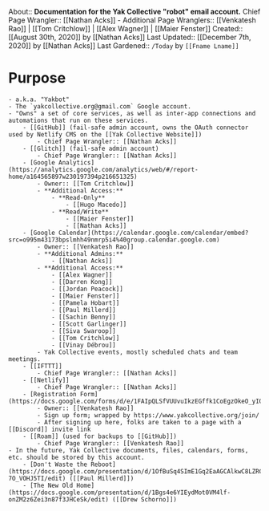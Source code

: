 About:: __Documentation for the Yak Collective "robot" email account.__
Chief Page Wrangler:: [[Nathan Acks]]
    - Additional Page Wranglers:: [[Venkatesh Rao]] | [[Tom Critchlow]] | [[Alex Wagner]] | [[Maier Fenster]]
Created:: [[August 30th, 2020]] by [[Nathan Acks]]
Last Updated:: [[December 7th, 2020]] by [[Nathan Acks]]
Last Gardened:: `/Today` by `[[Fname Lname]]`
# Purpose
    - a.k.a. "Yakbot"
    - The `yakcollective.org@gmail.com` Google account.
    - "Owns" a set of core services, as well as inter-app connections and automations that run on these services.
        - [[GitHub]] (fail-safe admin account, owns the OAuth connector used by Netlify CMS on the [[Yak Collective Website]])
            - Chief Page Wrangler:: [[Nathan Acks]]
        - [[Glitch]] (fail-safe admin account)
            - Chief Page Wrangler:: [[Nathan Acks]]
        - [Google Analytics](https://analytics.google.com/analytics/web/#/report-home/a164565897w230197394p216651325)
            - Owner:: [[Tom Critchlow]]
            - **Additional Access:**
                - **Read-Only**
                    - [[Hugo Macedo]]
                - **Read/Write**
                    - [[Maier Fenster]]
                    - [[Nathan Acks]]
        - [Google Calendar](https://calendar.google.com/calendar/embed?src=o995m43173bpslmhh49nmrp5i4%40group.calendar.google.com)
            - Owner:: [[Venkatesh Rao]]
            - **Additional Admins:**
                - [[Nathan Acks]]
            - **Additional Access:**
                - [[Alex Wagner]]
                - [[Darren Kong]]
                - [[Jordan Peacock]]
                - [[Maier Fenster]]
                - [[Pamela Hobart]]
                - [[Paul Millerd]]
                - [[Sachin Benny]]
                - [[Scott Garlinger]]
                - [[Siva Swaroop]]
                - [[Tom Critchlow]]
                - [[Vinay Débrou]]
            - Yak Collective events, mostly scheduled chats and team meetings.
        - [[IFTTT]]
            - Chief Page Wrangler:: [[Nathan Acks]]
        - [[Netlify]]
            - Chief Page Wrangler:: [[Nathan Acks]]
        - [Registration Form](https://docs.google.com/forms/d/e/1FAIpQLSfVUUvuIkzEGffk1CoEgzOkeO_yI05Nuw6zU3H1TNLmiQOf7g/viewform)
            - Owner:: [[Venkatesh Rao]]
            - Sign up form; wrapped by https://www.yakcollective.org/join/
            - After signing up here, folks are taken to a page with a [[Discord]] invite link
        - [[Roam]] (used for backups to [[GitHub]])
            - Chief Page Wrangler:: [[Venkatesh Rao]]
    - In the future, Yak Collective documents, files, calendars, forms, etc. should be stored by this account.
        - [Don't Waste the Reboot](https://docs.google.com/presentation/d/1OfBuSq4SImE1Gq2EaAGCAlkwC8LZRCWx-7O_VOHJ5TI/edit) ([[Paul Millerd]])
        - [The New Old Home](https://docs.google.com/presentation/d/1Bgs4e6YIEydMot0VM4lf-onZM2z6Zei3n87f3JHCeSk/edit) ([[Drew Schorno]])
